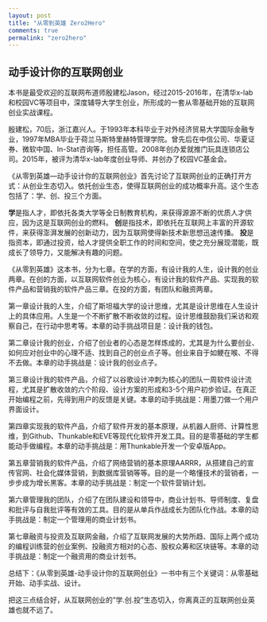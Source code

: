```yaml
---
layout: post
title: "从零到英雄 Zero2Hero"
comments: true
permalink: "zero2hero"
---
```

## 动手设计你的互联网创业 
本书是最受欢迎的互联网布道师殷建松Jason，经过2015-2016年，在清华x-lab和校园VC等项目中，深度辅导大学生创业，所形成的一套从零基础开始的互联网创业实战课程。

殷建松，70后，浙江嘉兴人。于1993年本科毕业于对外经济贸易大学国际金融专业，1997年MBA毕业于荷兰马斯特里赫特管理学院。曾先后在中信公司、华夏证券、微软中国、In-Stat咨询等，担任高管。2008年创办爱就推门玩具连锁店公司。2015年，被评为清华x-lab年度创业导师、并创办了校园VC基金会。

《从零到英雄—动手设计你的互联网创业》首先讨论了互联网创业的正确打开方式：从创业生态切入。依托创业生态，使得互联网创业的成功概率升高。这个生态包括了：学、创、投三个方面。

**学**是指人才，即依托各类大学等全日制教育机构，来获得源源不断的优质人才供应，因为这是互联网创业的燃料。
**创**是指技术，即依托在互联网上丰富的开源软件，来获得澎湃发展的创新动力，因为互联网使得新技术新思想迅速传播。
**投**是指资本，即通过投资，给人才提供全职工作的时间和空间，使之充分展现潜能，既成长了领导力，又能解决有趣的问题。

《从零到英雄》这本书，分为七章。在学的方面，有设计我的人生，设计我的创业两章。在创的方面，以互联网软件创业为核心，有设计我的软件产品、实现我的软件产品和营销我的软件产品三章。在投的方面，有团队和融资两章。

第一章设计我的人生，介绍了斯坦福大学的设计思维，尤其是设计思维在人生设计上的具体应用。人生是一个不断扩散不断收敛的过程。设计思维鼓励我们采访和观察自己，在行动中思考等。本章的动手挑战项目是：设计我的钱包。

第二章设计我的创业，介绍了创业者的心态是怎样炼成的，尤其是为什么要创业、如何应对创业中的心理不适、找到自己的创业点子等。创业来自于如鲠在喉、不得不去做。本章的动手挑战是：设计我的创业点子。

第三章设计我的软件产品，介绍了以谷歌设计冲刺为核心的团队一周软件设计流程，尤其是扩散收敛的六个阶段、设计方案的形成和3-5个用户初步验证。在真正开始编程之前，先得到用户的反馈是关键。本章的动手挑战是：用墨刀做一个用户界面设计。

第四章实现我的软件产品，介绍了软件开发的基本原理，从机器人厨师、计算性思维，到Github、Thunkable和EVE等现代化软件开发工具。目的是零基础的学生都能动手做编程。本章的动手挑战是：用Thunkable开发一个安卓版App。

第五章营销我的软件产品，介绍了网络营销的基本原理AARRR，从搭建自己的宣传官网、社会化媒体营销，到数据库营销等等。目的是一个略懂技术的营销者，一步步成为增长黑客。本章的动手挑战是：制定一个软件营销计划。

第六章管理我的团队，介绍了在团队建设和领导中，商业计划书、导师制度、复盘和批评与自我批评等有效的工具。目的是从单兵作战成长为团队化作战。本章的动手挑战是：制定一个管理用的商业计划书。

第七章融资与投资及互联网金融，介绍了互联网发展的大势所趋、国际上两个成功的编程训练营的创业案例、投融资方相对的心态、股权众筹和区块链等。本章的动手挑战是：制定一个融资用的商业计划书。

总结下：《从零到英雄-动手设计你的互联网创业》一书中有三个关键词：从零基础开始、动手实战、设计。

把这三点结合好，从互联网创业的”学.创.投”生态切入，你离真正的互联网创业英雄也就不远了。